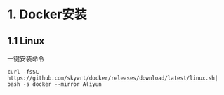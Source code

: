 # 1. Docker安装
## 1.1 Linux
一键安装命令
```
curl -fsSL https://github.com/skywrt/docker/releases/download/latest/linux.sh| bash -s docker --mirror Aliyun
```
